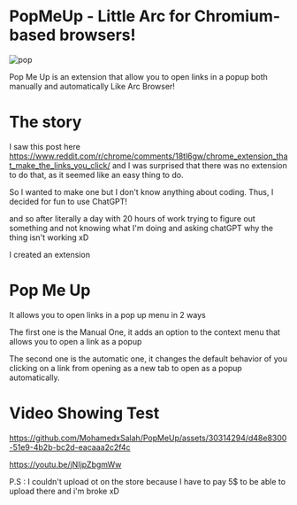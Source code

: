 # PopMeUp - Little Arc for Chromium-based browsers!
![pop](https://github.com/MohamedxSalah/PopMeUp/assets/30314294/1fc32c13-a137-4569-a316-454df8ad1b9e)

Pop Me Up is an extension that allow you to open links in a popup both manually and automatically Like Arc Browser!

# The story
I saw this post here https://www.reddit.com/r/chrome/comments/18tl6gw/chrome_extension_that_make_the_links_you_click/ 
and I was surprised that there was no extension to do that, as it seemed like an easy thing to do. 

So I wanted to make one but I don't know anything about coding. 
Thus, I decided for fun to use ChatGPT! 

and so after literally a day with 20 hours of work trying to figure out something and not knowing what I'm doing and asking chatGPT why the thing isn't working xD

I created an extension 

# Pop Me Up 

It allows you to open links in a pop up menu in 2 ways

The first one is the Manual One, it adds an option to the context menu that allows you to open a link as a popup

The second one is the automatic one, it changes the default behavior of you clicking on a link from opening as a new tab to open as a popup automatically.

# Video Showing Test 

https://github.com/MohamedxSalah/PopMeUp/assets/30314294/d48e8300-51e9-4b2b-bc2d-eacaaa2c2f4c


https://youtu.be/jNIjpZbgmWw

P.S : I couldn't upload ot on the store because I have to pay 5$ to be able to upload there and i'm broke xD
